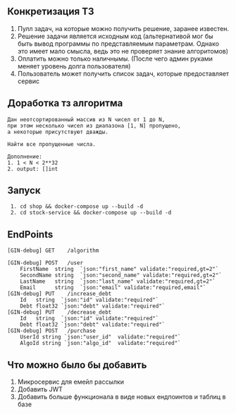 ## Конкретизация ТЗ

1. Пулл задач, на которые можно получить решение, заранее известен.
2. Решение задачи является исходным код (альтернативой мог бы быть вывод программы по представляемым параметрам. Однако это имеет мало смысла, ведь это не проверяет знание алгоритомов)
3. Оплатить можно только наличнымы. (После чего админ руками меняет уровень долга пользователя)
4. Пользователь может получить список задач, которые предоставляет сервис

## Доработка тз алгоритма
```
Дан неотсортированный массив из N чисел от 1 до N,
при этом несколько чисел из диапазона [1, N] пропущено,
а некоторые присутствуют дважды.

Найти все пропущенные числа.

Дополнение:
1. 1 < N < 2**32
2. output: []int
```
## Запуск
```
 1. cd shop && docker-compose up --build -d 
 2. cd stock-service && docker-compose up --build -d 
```
## EndPoints
``` 
[GIN-debug] GET    /algorithm

[GIN-debug] POST   /user
	FirstName  string  `json:"first_name" validate:"required,gt=2"`
	SecondName string  `json:"second_name" validate:"required,gt=2"`
	LastName   string  `json:"last_name" validate:"required,gt=2"`
	Email      string  `json:"email" validate:"required,email"`
[GIN-debug] PUT    /increase_debt   
	Id   string  `json:"id" validate:"required"`
	Debt float32 `json:"debt" validate:"required"`     
[GIN-debug] PUT    /decrease_debt        
	Id   string  `json:"id" validate:"required"`
	Debt float32 `json:"debt" validate:"required"`
[GIN-debug] POST   /purchase       
	UserId string `json:"user_id"  validate:"required"`
	AlgoId string `json:"algo_id"  validate:"required"`      
```

## Что можно было бы добавить

1. Микросервис для емейл рассылки
2. Добавить JWT
3. Добавить больше функционала в виде новых ендпоинтов и таблиц в базе